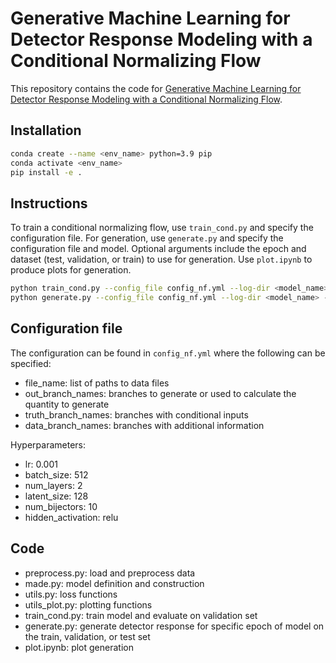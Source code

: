 # Generative Machine Learning for Detector Response Modeling with a Conditional Normalizing Flow
This repository contains the code for [Generative Machine Learning for Detector Response Modeling with a Conditional Normalizing Flow](https://arxiv.org/abs/2303.10148).

## Installation
```bash
conda create --name <env_name> python=3.9 pip
conda activate <env_name>
pip install -e .
```

## Instructions
To train a conditional normalizing flow, use ```train_cond.py``` and specify the configuration file. For generation, use ```generate.py``` and specify the configuration file and model. Optional arguments include the epoch and dataset (test, validation, or train) to use for generation. Use ```plot.ipynb``` to produce plots for generation.
```bash
python train_cond.py --config_file config_nf.yml --log-dir <model_name> --epochs 500
python generate.py --config_file config_nf.yml --log-dir <model_name> --epochs-total 500
```

## Configuration file
The configuration can be found in `config_nf.yml` where the following can be specified:
- file_name: list of paths to data files
- out_branch_names: branches to generate or used to calculate the quantity to generate
- truth_branch_names: branches with conditional inputs
- data_branch_names: branches with additional information

Hyperparameters:
- lr: 0.001
- batch_size: 512
- num_layers: 2
- latent_size: 128
- num_bijectors: 10
- hidden_activation: relu

## Code
- preprocess.py: load and preprocess data
- made.py: model definition and construction
- utils.py: loss functions
- utils_plot.py: plotting functions
- train_cond.py: train model and evaluate on validation set
- generate.py: generate detector response for specific epoch of model on the train, validation, or test set
- plot.ipynb: plot generation
